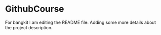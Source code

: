 # GithubCourse
For bangkit
I am editing the README file. Adding some more details about the project description.
